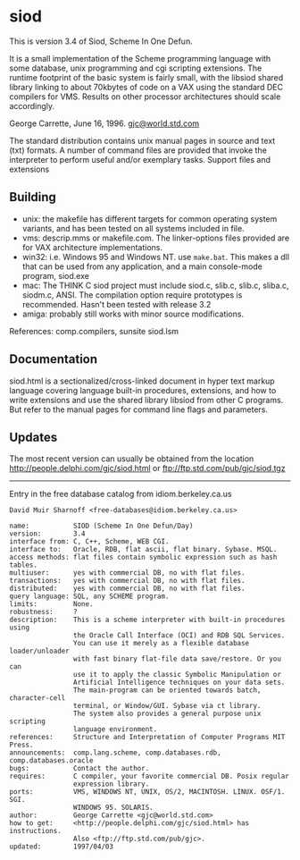 # siod

This is version 3.4 of Siod, Scheme In One Defun.

It is a small implementation of the Scheme programming language with some
database, unix programming and cgi scripting extensions.
The runtime footprint of the basic system is fairly small, with the libsiod
shared library linking to about 70kbytes of code on a VAX using the standard
DEC compilers for VMS. Results on other processor architectures should scale
accordingly.

George Carrette, June 16, 1996. gjc@world.std.com

The standard distribution contains unix manual pages in source and text (txt)
formats. A number of command files are provided that invoke the interpreter to
perform useful and/or exemplary tasks. Support files and extensions

## Building

- unix: the makefile has different targets for common operating system
  variants, and has been tested on all systems included in file.
- vms: descrip.mms or makefile.com. The linker-options files provided are for
  VAX architecture implementations.
- win32: i.e. Windows 95 and Windows NT. use `make.bat`. This makes a dll that
  can be used from any application, and a main console-mode program, siod.exe
- mac: The THINK C siod project must include siod.c, slib.c, slib.c, sliba.c,
  siodm.c, ANSI. The compilation option require prototypes is recommended.
  Hasn't been tested with release 3.2
- amiga: probably still works with minor source modifications.

References: comp.compilers, sunsite siod.lsm

## Documentation

siod.html is a sectionalized/cross-linked document in hyper text markup
language covering language built-in procedures, extensions, and how to write
extensions and use the shared library libsiod from other C programs. But refer
to the manual pages for command line flags and parameters.

## Updates

The most recent version can usually be obtained from the location
<http://people.delphi.com/gjc/siod.html> or
<ftp://ftp.std.com/pub/gjc/siod.tgz>

--------------------------------------------------------------------------------

Entry in the free database catalog from idiom.berkeley.ca.us

```text
David Muir Sharnoff <free-databases@idiom.berkeley.ca.us>

name:           SIOD (Scheme In One Defun/Day)
version:        3.4
interface from: C, C++, Scheme, WEB CGI.
interface to:   Oracle, RDB, flat ascii, flat binary. Sybase. MSQL.
access methods: flat files contain symbolic expression such as hash tables.
multiuser:      yes with commercial DB, no with flat files.
transactions:   yes with commercial DB, no with flat files.
distributed:    yes with commercial DB, no with flat files.
query language: SQL, any SCHEME program.
limits:         None.
robustness:     ?
description:    This is a scheme interpreter with built-in procedures using
                the Oracle Call Interface (OCI) and RDB SQL Services.
                You can use it merely as a flexible database loader/unloader
                with fast binary flat-file data save/restore. Or you can
                use it to apply the classic Symbolic Manipulation or
                Artificial Intelligence techniques on your data sets.
                The main-program can be oriented towards batch, character-cell
                terminal, or Window/GUI. Sybase via ct library.
                The system also provides a general purpose unix scripting
                language environment.
references:     Structure and Interpretation of Computer Programs MIT Press.
announcements:  comp.lang.scheme, comp.databases.rdb, comp.databases.oracle
bugs:           Contact the author.
requires:       C compiler, your favorite commercial DB. Posix regular
                expression library.
ports:          VMS, WINDOWS NT, UNIX, OS/2, MACINTOSH. LINUX. OSF/1. SGI.
                WINDOWS 95. SOLARIS.
author:         George Carrette <gjc@world.std.com>
how to get:     <http://people.delphi.com/gjc/siod.html> has instructions.
                Also <ftp://ftp.std.com/pub/gjc>.
updated:        1997/04/03
```
